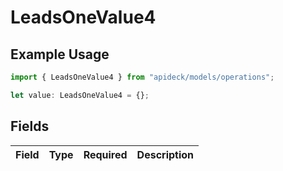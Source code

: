 # LeadsOneValue4

## Example Usage

```typescript
import { LeadsOneValue4 } from "apideck/models/operations";

let value: LeadsOneValue4 = {};
```

## Fields

| Field       | Type        | Required    | Description |
| ----------- | ----------- | ----------- | ----------- |